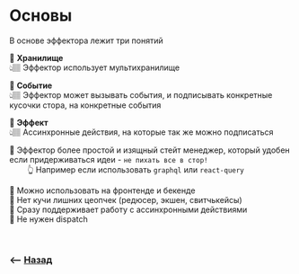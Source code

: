 # Основы

В основе эффектора лежит три понятий

💠 **Хранилище**   
👆🏽 Эффектор использует мультихранилище

💠 **Событие**   
👆🏽 Эффектор может вызывать события, и подписывать конкретные кусочки стора, на конкретные события

💠 **Эффект**   
👆🏽 Ассинхронные действия, на которые так же можно подписаться

🔹 Эффектор более простой и изящный стейт менеджер, который удобен если придерживаться идеи - `не пихать все в стор!`  
&emsp;&emsp; 👆 Например если использовать `graphql` или `react-query`

🔹 Можно использовать на фронтенде и бекенде    
🔹 Нет кучи лишних цеопчек (редюсер, экшен, свитчькейсы)    
🔹 Сразу поддерживает работу с ассинхронными действиями      
🔹 Не нужен dispatch

<br>

### ⟵ **<a href="../../readme.md">Назад</a>**